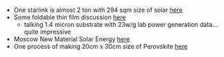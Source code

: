 - One starlink is almost 2 ton with 294 sqm size of solar [here](https://forum.nasaspaceflight.com/index.php?topic=58374.80)
- Some foldable thin film discussion [here](https://onlinelibrary.wiley.com/doi/full/10.1002/nano.202000163)
  - talking 1.4 micron substrate with 23w/g lab power generation data... quite impressive   
- Moscow New Material Solar Energy [here](http://nmse-lab.ru/index.php/en/about-the-laboratory)
- One process of making 20cm x 30cm size of Perovskite [here](https://iopscience.iop.org/article/10.35848/1347-4065/ac4ad9)
